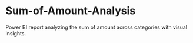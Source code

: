 # Sum-of-Amount-Analysis
Power BI report analyzing the sum of amount across categories with visual insights.
